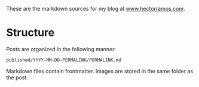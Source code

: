 These are the markdown sources for my blog at www.hectorramos.com.

# Structure

Posts are organized in the following manner:

    published/YYYY-MM-DD-PERMALINK/PERMALINK.md

Markdown files contain frontmatter. Images are stored in the same folder as the post.
